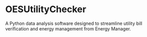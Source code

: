 # OESUtilityChecker
A Python data analysis software designed to streamline utility bill verification and energy management from Energy Manager. 
